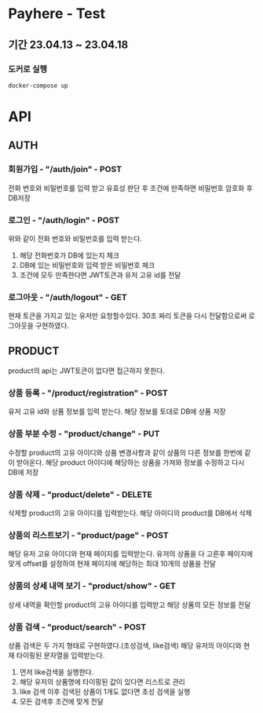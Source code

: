 # Payhere - Test
## 기간 23.04.13 ~ 23.04.18
### 도커로 실행
```
docker-compose up
```
# API
## AUTH
### 회원가입 - "/auth/join" - POST
전화 번호와 비밀번호를 입력 받고 유효성 판단 후 조건에 만족하면 비밀번호 암호화 후 DB저장

### 로그인 - "/auth/login" - POST
위와 같이 전화 번호와 비밀번호를 입력 받는다. 
1. 해당 전화번호가 DB에 있는지 체크
2. DB에 있는 비밀번호와 입력 받은 비밀번호 체크
3. 조건에 모두 만족한다면 JWT토큰과 유저 고유 id를 전달

### 로그아웃 - "/auth/logout" - GET
현재 토큰을 가지고 있는 유저만 요청할수있다.
30초 짜리 토큰을 다시 전달함으로써 로그아웃을 구현하였다.

## PRODUCT
product의 api는 JWT토큰이 없다면 접근하지 못한다.

### 상품 등록 - "/product/registration" - POST
유저 고유 id와 상품 정보를 입력 받는다.
해당 정보를 토대로 DB에 상품 저장

### 상품 부분 수정 - "product/change" - PUT
수정할 product의 고유 아이디와 상품 변경사항과 같이 상품의 다른 정보를 한번에 같이 받아온다.
해당 product 아이디에 해당하는 상품을 가져와 정보를 수정하고 다시 DB에 저장

### 상품 삭제 - "product/delete" - DELETE
삭제할 product의 고유 아이디를 입력받는다.
해당 아이디의 product를 DB에서 삭제

### 상품의 리스트보기 - "product/page" - POST
해당 유저 고유 아이디와 현재 페이지를 입력받는다.
유저의 상품을 다 고른후 페이지에 맞게 offset를 설정하여 현재 페이지에 해당하는 최대 10개의 상품을 전달

### 상품의 상세 내역 보기 - "product/show" - GET
상세 내역을 확인할 product의 고유 아이디를 입력받고 해당 상품의 모든 정보를 전달

### 상품 검색 - "product/search" - POST
상품 검색은 두 가지 형태로 구현하였다.(초성검색, like검색)
해당 유저의 아이디와 현재 타이핑된 문자열을 입력받는다.
1. 먼저 like검색을 실행한다.
2. 해당 유저의 상품명에 타이핑된 값이 있다면 리스트로 관리
3. like 검색 이후 검색된 상품이 1개도 없다면 초성 검색을 실행
4. 모든 검색후 조건에 맞게 전달
